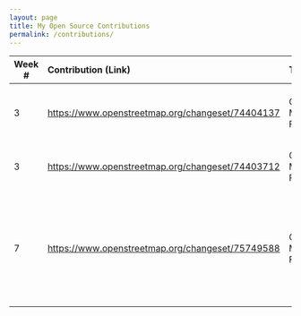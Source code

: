 ```yaml
---
layout: page
title: My Open Source Contributions
permalink: /contributions/
---
```


<!--
Type of the contribution should be "Wikipedia edit", "OpenStreet Map feature", "Project Documentation", "Project Code", "Blog Edit", etc.

The description should include a brief summary of what you did.

Replace the first row below with your contribution.

-->





| Week #       | Contribution (Link)  | Type  | Description |
|---|:---|:---|:---|
|  3   | <https://www.openstreetmap.org/changeset/74404137>   |  OpenStreet Map Feature |   Added recently opened Tiger Sugar with hours. |
|  3   | <https://www.openstreetmap.org/changeset/74403712>   |  OpenStreet Map Feature |   Added Korean Tofu House with hours. |
|  7   | <https://www.openstreetmap.org/changeset/75749588>   |  OpenStreet Map Feature |   Added Chuan Yue, a local and fairly new Szechuan cuisine restaurant great for spice lovers. |
